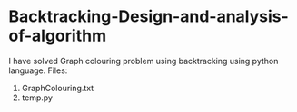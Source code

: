 # Backtracking-Design-and-analysis-of-algorithm

I have solved Graph colouring problem using backtracking using python language.
Files:
  1. GraphColouring.txt
  2. temp.py

